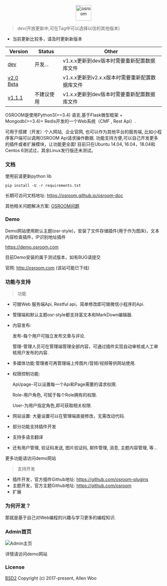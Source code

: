 
<div align=center><img width="auto" height="50" src="https://raw.githubusercontent.com/osroom/osroom/dev/apps/static/sys_imgs/osroom-logo.png" alt="osroom"/></div>

> dev(开放更新中,可在Tag中可以选择以往的其他版本)

- 当前更新比较多，请及时更新新版本

|   Version  |   Status  |  Other   |
| --- | --- | --- |
|   [dev](https://github.com/osroom/osroom)    |  开发...   |    v1.x.x更新到dev版本时需要重新配置数据库文件
|   [v2.0 Beta](https://github.com/osroom/osroom/tree/v2.0beta)    |     | v1.x.x更新到v2.x.x版本时需要重新配置数据库文件
|   [v1.1.1](https://github.com/osroom/osroom/tree/v1.1.1)    |  不建议使用 |  v1.x.x更新到dev版本时需要重新配置数据库文件   |

OSROOM是使用Python3(>=3.4) 语言,基于Flask微型框架 + Mongodb(>=3.4)+ Redis开发的一个Web系统（CMF , Rest Api）.

可用于搭建（开发）个人网站,  企业官网, 也可以作为其他平台的服务端, 比如小程序客户端可以调用OSROOM Api请求操作数据.
功能支持方便,可以自己开发更多的插件或者扩展模块，让功能更全面!
目前只在Ubuntu 14.04, 16.04，18.04和Centos 6测试过，其余Linux发行版还未测试。

### 文档

使用前请更新python lib

```shell
pip install -U -r requirements.txt
```

长期可访问文档地址: https://osroom.github.io/osroom-doc

其他相关问题解决方案: [OSROOM问题](https://demo.osroom.com/corpus?id=5c8271171d41c812d7169e00)

### Demo

Demo网站使用默认主题(osr-style)，安装了文件存储插件(用于作为图床)，文本内容检查插件，IP识别地址插件

https://demo.osroom.com

目前Demo安装的属于测试版本，如有BUG请提交

官网: http://osroom.com (该站可能已下线)


### 功能与支持

> 功能

- 可做Web 服务端Api, Restful api，简单修改即可做微信小程序的Api.

- 管理端和默认主题osr-style都支持富文本和MarkDown编辑器.

- 内容发布:

  发布-每个用户可独立发布文章与评论.

  管理-管理人员可在管理端管理全部内容，可通过插件实现自动审核或人工审核用户发布的内容.

- 多媒体功能:管理者可再管理端上传图片/音频/视频等供网站使用.

- 权限控制功能:

  Api/page-可以设置每一个Api和Page需要的请求权限.

  Role-用户角色, 可赋于每个Role拥有的权限.

  User-为用户指定角色,即可获取相关权限.

- 网站设置: 大量设置可以在管理端直接修改，无需改动代码.

- 部分功能支持插件开发

- 支持多语言翻译

- 还有用户管理, 验证码发送, 图片验证码, 邮件管理, 消息, 主题内容管理, 等...

更多功能请访问demo网站

> 支持开发

- 插件开发，官方插件Github地址: https://github.com/osroom-plugins
- 主题开发，官方主题Github地址: https://github.com/osroom
- 扩展 

### 为何开发？

那就是基于自己对Web编程的兴趣与学习更多的编程知识.

### Admin首页

![Admin主页](http://osshare.oss-cn-shenzhen.aliyuncs.com/Introduction/admin.png)

详情请访问demo网站

### License
[BSD2](http://opensource.org/licenses/BSD-2-Clause)
Copyright (c) 2017-present, Allen Woo
